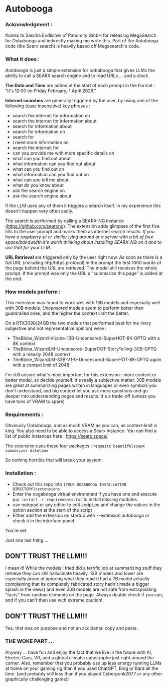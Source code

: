 # Autobooga

### Acknowledgment :
thanks to Sascha Endlicher of Panomity GmbH for releasing MegaSearch 
for Oobabooga and indirectly making me write this. Part of the Autobooga
code (the Searx search) is heavily based off Megasearch's code.

### What it does :
*Autobooga* is just a simple extension for oobabooga that gives
LLMs the ability to call a SEARX search engine and to read URLs ... 
and a clock.

**The Date and Time** are added at the start of each prompt in the Format :
"It's 12:00 on Friday February, 1 April 2026."

**Internet searches** are generally triggered by the user, by using one of the 
following (case insensitive) key phrases :

  * search the internet for information on 
  * search the internet for information about
  * search for information about
  * search for information on
  * search for
  * I need more information on
  * search the internet for
  * can you provide me with more specific details on
  * what can you find out about
  * what information can you find out about
  * what can you find out on
  * what information can you find out on
  * what can you tell me about
  * what do you know about
  * ask the search engine on
  * ask the search engine about

If the LLM uses any of them it triggers a search itself. In my experience this
doesn't happen very often sadly. 

The search is performed by calling a SEARX-NG instance (https://github.com/searxng). The extension adds glimpses
of the first five hits to the user prompt and marks them as internet search results.
*If you have a raspberry-pi or similar lying around or a server with a bit of free space/bandwidth it's worth thinking 
about installing SEARX-NG on it and to use that for your LLM.* 

**URL Retrieval** are triggered only by the user right now. As soon as there is a 
full URL (including http/https protocol) in the prompt the first 1000 words of the page 
behind the URL are retrieved. The model still receives the whole prompt. If the prompt was 
only the URL a "summarize this page" is added at the end.

### How models perform :
This extension was found to work well with 13B models and especially well with 
30B models. *Uncensored* models seem to perform better than guardrailed ones, and the 
higher the context limit the better. 

On a RTX3090/24GB the two models that performed best for me (very subjective and not representative
opinion) were :

   * TheBloke_Wizard-Vicuna-13B-Uncensored-SuperHOT-8K-GPTQ with a 8K context
   * TheBloke_WizardLM-Uncensored-SuperCOT-StoryTelling-30B-GPTQ with a measly 2048 context
   * TheBloke_WizardLM-33B-V1-0-Uncensored-SuperHOT-8K-GPTQ again with a context limit of 2048

I'm still unsure what's most important for this extension : more context or better model, so decide
yourself. It's really a subjective matter. 30B models are great at summarizing pages writen in languages
or even symbols you don't understand, and big context let you ask more questions and go deeper into 
understanding pages and results. It's a trade-off (unless you have tons of VRAM to spare)

### Requirements :
Obviously Oobabooga, and as much VRAM as you can, as context-limit is king. 
You also need to be able to access a Searx instance. You can find a list of 
public instances here : https://searx.space/

The extension uses those four packages : 
`requests
beautifulsoup4
summarizer
datetime`

So nothing horrible that will break your system.

### Installation :
* Check out this repo into `{YOUR OOBABOOGA INSTALLATION DIRECTORY}/extensions`
* Enter the oogabooga virtual environment if you have one and execute
`pip install -r requirements.txt` to install missing modules.
* use notepad or any editor to edit script.py and change the values in the option section at the start of the script 
* Either add the extension on startup with 
--extension autobooga or check it in the interface panel

You're set.

Just one last thing ... 


## DON'T TRUST THE LLM!!! 
I mean it! While the models I tried did a terrific job at summarizing stuff they retrieve 
they can still hallucinate heavily. 13B models and lower are especially prone at ignoring what
they read (I had a 7B model actually complaining that its completely fabricated story hadn't made
a bigger splash in the news) and even 30B models are not safe from extrapolating "facts" from random
elements on the page. Always double check if you can, and if you can't then use with extreme caution!

## DON'T TRUST THE LLM!!! 
Yes. that was on purpose and not an accidental copy and paste.

### THE WOKE PART ...
Anyway ... have fun and enjoy the fact that we live in the future with AI, Electric Cars, VR, and a 
global climatic catastrophe just right around the corner. Also, remember that you probably use up less
energy running LLMs at home on your gaming rig than if you used ChatGPT, Bing or Bard all the time. (and probably
still less than if you played Cyberpunk2077 or any other graphically challenging game)!
